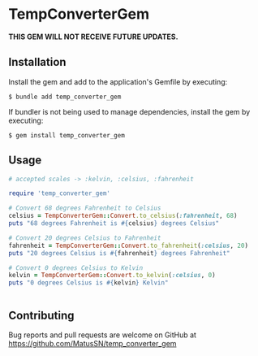 # TempConverterGem
**THIS GEM WILL NOT RECEIVE FUTURE UPDATES.**

## Installation

Install the gem and add to the application's Gemfile by executing:

    $ bundle add temp_converter_gem

If bundler is not being used to manage dependencies, install the gem by executing:

    $ gem install temp_converter_gem

## Usage
```ruby
# accepted scales -> :kelvin, :celsius, :fahrenheit

require 'temp_converter_gem'

# Convert 68 degrees Fahrenheit to Celsius
celsius = TempConverterGem::Convert.to_celsius(:fahrenheit, 68)
puts "68 degrees Fahrenheit is #{celsius} degrees Celsius"

# Convert 20 degrees Celsius to Fahrenheit
fahrenheit = TempConverterGem::Convert.to_fahrenheit(:celsius, 20)
puts "20 degrees Celsius is #{fahrenheit} degrees Fahrenheit"

# Convert 0 degrees Celsius to Kelvin
kelvin = TempConverterGem::Convert.to_kelvin(:celsius, 0)
puts "0 degrees Celsius is #{kelvin} Kelvin"



```

## Contributing

Bug reports and pull requests are welcome on GitHub at https://github.com/MatusSN/temp_converter_gem

